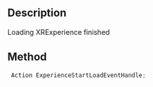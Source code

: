 ## Description

Loading XRExperience finished

## Method

```cs
 Action ExperienceStartLoadEventHandle;
```

